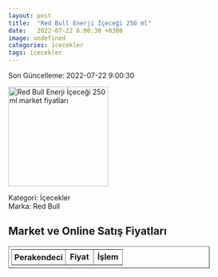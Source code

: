 ```yaml
---
layout: post
title:  "Red Bull Enerji İçeceği 250 ml"
date:   2022-07-22 6:00:30 +0300
image: undefined
categories: icecekler
tags: icecekler
---
```


Son Güncelleme: 2022-07-22 9:00:30

<img src="undefined" width="200" alt="Red Bull Enerji İçeceği 250 ml market fiyatları" />

Kategori: İçecekler
<br />
Marka: Red Bull

<h2>Market ve Online Satış Fiyatları</h2>

<table border="1" style="padding: 5px;width:80%;">
  <tr>
    <td style="padding: 5px;"><strong>Perakendeci</strong></td>
    <td><strong>Fiyat</strong></td>
    <td><strong>İşlem</strong></td>
  </tr>
  
</table>
